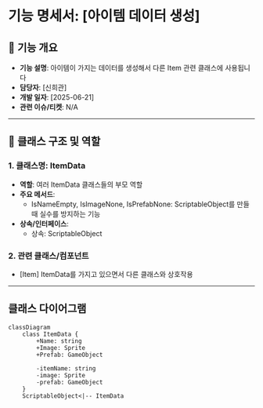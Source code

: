 # 기능 명세서: [아이템 데이터 생성]

## 📌 기능 개요
- **기능 설명**: 아이템이 가지는 데이터를 생성해서 다른 Item 관련 클래스에 사용됩니다
- **담당자**: [신희관]
- **개발 일자**: [2025-06-21]
- **관련 이슈/티켓**: N/A

---

## 🧩 클래스 구조 및 역할

### 1. 클래스명: ItemData
- **역할**: 여러 ItemData 클래스들의 부모 역할 
- **주요 메서드**:
  - IsNameEmpty, IsImageNone, IsPrefabNone: ScriptableObject를 만들때 실수를 방지하는 기능   
- **상속/인터페이스**:
  - 상속: ScriptableObject

### 2. 관련 클래스/컴포넌트
- [Item] ItemData를 가지고 있으면서 다른 클래스와 상호작용

---

## 클래스 다이어그램
```mermaid
classDiagram
	class ItemData {
		+Name: string
		+Image: Sprite
		+Prefab: GameObject
		
		-itemName: string
		-image: Sprite
		-prefab: GameObject	
	}
	ScriptableObject<|-- ItemData
```